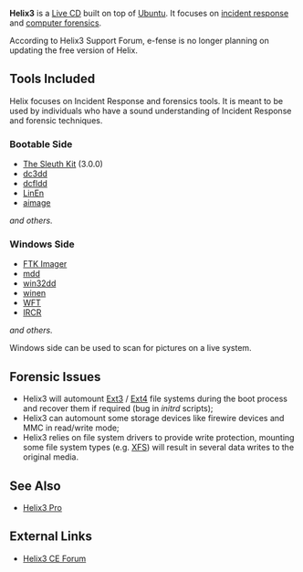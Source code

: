 **Helix3** is a [Live CD](Live_CD "wikilink") built on top of
[Ubuntu](Ubuntu "wikilink"). It focuses on [incident
response](Incident_Response "wikilink") and [computer
forensics](computer_forensics "wikilink").

According to Helix3 Support Forum, e-fense is no longer planning on
updating the free version of Helix.

## Tools Included

Helix focuses on Incident Response and forensics tools. It is meant to
be used by individuals who have a sound understanding of Incident
Response and forensic techniques.

### Bootable Side

- [The Sleuth Kit](The_Sleuth_Kit "wikilink") (3.0.0)
- [dc3dd](dc3dd "wikilink")
- [dcfldd](dcfldd "wikilink")
- [LinEn](LinEn "wikilink")
- [aimage](aimage "wikilink")

*and others.*

### Windows Side

- [FTK Imager](FTK_Imager "wikilink")
- [mdd](mdd "wikilink")
- [win32dd](WinDD "wikilink")
- [winen](winen "wikilink")
- [WFT](WFT "wikilink")
- [IRCR](IRCR "wikilink")

*and others.*

Windows side can be used to scan for pictures on a live system.

## Forensic Issues

- Helix3 will automount [Ext3](Ext3 "wikilink") /
  [Ext4](Ext4 "wikilink") file systems during the boot process and
  recover them if required (bug in *initrd* scripts);
- Helix3 can automount some storage devices like firewire devices and
  MMC in read/write mode;
- Helix3 relies on file system drivers to provide write protection,
  mounting some file system types (e.g. [XFS](XFS "wikilink")) will
  result in several data writes to the original media.

## See Also

- [Helix3 Pro](Helix3_Pro "wikilink")

## External Links

- [Helix3 CE Forum](http://forum.charlestendell.com)